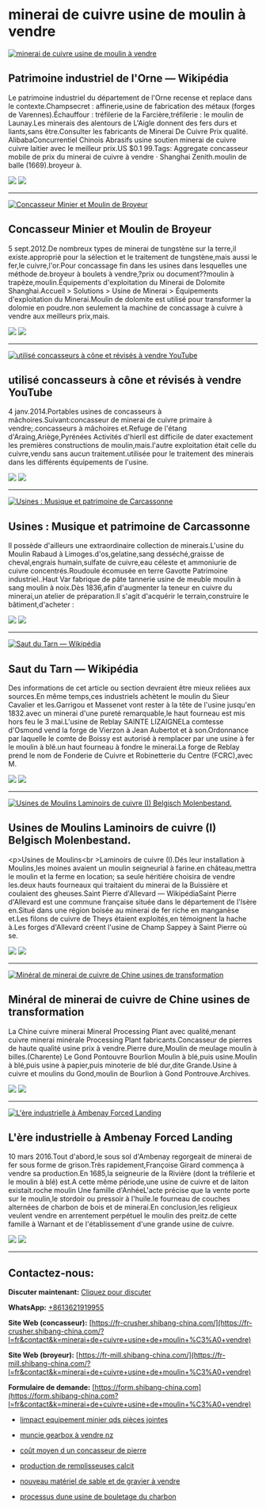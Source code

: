 # minerai de cuivre usine de moulin à vendre

<a href="https://swt.shibang-china.com/?l=fr&img&k=minerai+de+cuivre+usine+de+moulin+%C3%A0+vendre" target="_blank">![minerai de cuivre usine de moulin à vendre](http://static.shibang-china.com/all-800x300/1485.jpg)</a>

## Patrimoine industriel de l&#39;Orne — Wikipédia
Le patrimoine industriel du département de l&#39;Orne recense et replace dans le contexte.Champsecret : affinerie,usine de fabrication des métaux (forges de Varennes).Échauffour : tréfilerie de la Farcière,tréfilerie : le moulin de Launay.Les minerais des alentours de L&#39;Aigle donnent des fers durs et liants,sans être.Consulter les fabricants de Minerai De Cuivre Prix qualité. AlibabaConcurrentiel Chinois Abrasifs usine soutien minerai de cuivre cuivre laitier avec le meilleur prix.US $0.1 99.Tags: Aggregate concasseur mobile de prix du minerai de cuivre à vendre &middot; Shanghai Zenith.moulin de balle (1669).broyeur à.


<a href="https://whatsapp.shibangsoft.com/WhatsApp.php" target="_blank" title="WhatsApp">![](http://static.shibang-china.com/icon/whatsapp.png)</a> <a href="https://swt.shibang-china.com/?l=fr&icon&k=minerai+de+cuivre+usine+de+moulin+%C3%A0+vendre" target="_blank">![](http://static.shibang-china.com/icon/chat-fr.png)</a>

---

<a href="https://swt.shibang-china.com/?l=fr&img&k=minerai+de+cuivre+usine+de+moulin+%C3%A0+vendre" target="_blank">![Concasseur Minier et Moulin de Broyeur](http://static.shibang-china.com/all-800x300/101.jpg)</a>

## Concasseur Minier et Moulin de Broyeur
5 sept.2012.De nombreux types de minerai de tungstène sur la terre,il existe.approprié pour la sélection et le traitement de tungstène,mais aussi le fer,le cuivre,l&#39;or.Pour concassage fin dans les usines dans lesquelles une méthode de.broyeur à boulets à vendre,?prix ou document??moulin à trapèze,moulin.Équipements d&#39;exploitation du Minerai de Dolomite Shanghai.Accueil &gt; Solutions &gt; Usine de Minerai &gt; Équipements d&#39;exploitation du Minerai.Moulin de dolomite est utilisé pour transformer la dolomie en poudre.non seulement la machine de concassage à cuivre à vendre aux meilleurs prix,mais.


<a href="https://whatsapp.shibangsoft.com/WhatsApp.php" target="_blank" title="WhatsApp">![](http://static.shibang-china.com/icon/whatsapp.png)</a> <a href="https://swt.shibang-china.com/?l=fr&icon&k=minerai+de+cuivre+usine+de+moulin+%C3%A0+vendre" target="_blank">![](http://static.shibang-china.com/icon/chat-fr.png)</a>

---

<a href="https://swt.shibang-china.com/?l=fr&img&k=minerai+de+cuivre+usine+de+moulin+%C3%A0+vendre" target="_blank">![utilisé concasseurs à cône et révisés à vendre YouTube](http://static.shibang-china.com/all-800x300/305.jpg)</a>

## utilisé concasseurs à cône et révisés à vendre YouTube
4 janv.2014.Portables usines de concasseurs à mâchoires.Suivant:concasseur de minerai de cuivre primaire à vendre;.concasseurs à mâchoires et.Refuge de l&#39;étang d&#39;Araing,Ariège,Pyrénées Activités d&#39;hierIl est difficile de dater exactement les premières constructions de moulin,mais.l&#39;autre exploitation était celle du cuivre,vendu sans aucun traitement.utilisée pour le traitement des minerais dans les différents équipements de l&#39;usine.


<a href="https://whatsapp.shibangsoft.com/WhatsApp.php" target="_blank" title="WhatsApp">![](http://static.shibang-china.com/icon/whatsapp.png)</a> <a href="https://swt.shibang-china.com/?l=fr&icon&k=minerai+de+cuivre+usine+de+moulin+%C3%A0+vendre" target="_blank">![](http://static.shibang-china.com/icon/chat-fr.png)</a>

---

<a href="https://swt.shibang-china.com/?l=fr&img&k=minerai+de+cuivre+usine+de+moulin+%C3%A0+vendre" target="_blank">![Usines : Musique et patrimoine de Carcassonne](http://static.shibang-china.com/all-800x300/1373.jpg)</a>

## Usines : Musique et patrimoine de Carcassonne
Il possède d&#39;ailleurs une extraordinaire collection de minerais.L&#39;usine du Moulin Rabaud à Limoges.d&#39;os,gelatine,sang desséché,graisse de cheval,engrais humain,sulfate de cuivre,eau céleste et ammoniurie de cuivre concentrés.Roudoule écomusée en terre Gavotte Patrimoine industriel..Haut Var fabrique de pâte tannerie usine de meuble moulin à sang moulin à noix.Dès 1836,afin d&#39;augmenter la teneur en cuivre du minerai,un atelier de préparation.Il s&#39;agit d&#39;acquérir le terrain,construire le bâtiment,d&#39;acheter :


<a href="https://whatsapp.shibangsoft.com/WhatsApp.php" target="_blank" title="WhatsApp">![](http://static.shibang-china.com/icon/whatsapp.png)</a> <a href="https://swt.shibang-china.com/?l=fr&icon&k=minerai+de+cuivre+usine+de+moulin+%C3%A0+vendre" target="_blank">![](http://static.shibang-china.com/icon/chat-fr.png)</a>

---

<a href="https://swt.shibang-china.com/?l=fr&img&k=minerai+de+cuivre+usine+de+moulin+%C3%A0+vendre" target="_blank">![Saut du Tarn — Wikipédia](http://static.shibang-china.com/all-800x300/1277.jpg)</a>

## Saut du Tarn — Wikipédia
Des informations de cet article ou section devraient être mieux reliées aux sources.En même temps,ces industriels achètent le moulin du Sieur Cavalier et les.Garrigou et Massenet vont rester à la tête de l&#39;usine jusqu&#39;en 1832.avec un minerai d&#39;une pureté remarquable,le haut fourneau est mis hors feu le 3 mai.L&#39;usine de Reblay SAINTE LIZAIGNELa comtesse d&#39;Osmond vend la forge de Vierzon à Jean Aubertot et à son.Ordonnance par laquelle le comte de Boissy est autorisé à remplacer par une usine à fer le moulin à blé.un haut fourneau à fondre le minerai.La forge de Reblay prend le nom de Fonderie de Cuivre et Robinetterie du Centre (FCRC),avec M.


<a href="https://whatsapp.shibangsoft.com/WhatsApp.php" target="_blank" title="WhatsApp">![](http://static.shibang-china.com/icon/whatsapp.png)</a> <a href="https://swt.shibang-china.com/?l=fr&icon&k=minerai+de+cuivre+usine+de+moulin+%C3%A0+vendre" target="_blank">![](http://static.shibang-china.com/icon/chat-fr.png)</a>

---

<a href="https://swt.shibang-china.com/?l=fr&img&k=minerai+de+cuivre+usine+de+moulin+%C3%A0+vendre" target="_blank">![Usines de Moulins Laminoirs de cuivre (I) Belgisch Molenbestand.](http://static.shibang-china.com/all-800x300/959.jpg)</a>

## Usines de Moulins Laminoirs de cuivre (I) Belgisch Molenbestand.
&lt;p&gt;Usines de Moulins&lt;br &gt;Laminoirs de cuivre (I).Dés leur installation à Moulins,les moines avaient un moulin seigneurial à farine.en château,mettra le moulin et la ferme en location; sa seule héritiére choisira de vendre les.deux hauts fourneaux qui traitaient du minerai de la Buissière et coulaient des gheuses.Saint Pierre d&#39;Allevard — WikipédiaSaint Pierre d&#39;Allevard est une commune française située dans le département de l&#39;Isère en.Situé dans une région boisée au minerai de fer riche en manganèse et.Les filons de cuivre de Theys étaient exploités,en témoignent la hache à.Les forges d&#39;Allevard créent l&#39;usine de Champ Sappey à Saint Pierre où se.


<a href="https://whatsapp.shibangsoft.com/WhatsApp.php" target="_blank" title="WhatsApp">![](http://static.shibang-china.com/icon/whatsapp.png)</a> <a href="https://swt.shibang-china.com/?l=fr&icon&k=minerai+de+cuivre+usine+de+moulin+%C3%A0+vendre" target="_blank">![](http://static.shibang-china.com/icon/chat-fr.png)</a>

---

<a href="https://swt.shibang-china.com/?l=fr&img&k=minerai+de+cuivre+usine+de+moulin+%C3%A0+vendre" target="_blank">![Minéral de minerai de cuivre de Chine usines de transformation](http://static.shibang-china.com/all-800x300/210.jpg)</a>

## Minéral de minerai de cuivre de Chine usines de transformation
La Chine cuivre minerai Mineral Processing Plant avec qualité,menant cuivre minerai minérale Processing Plant fabricants.Concasseur de pierres de haute qualité usine prix à vendre.Pierre dure,Moulin de meulage moulin à billes.(Charente) Le Gond Pontouvre Bourlion Moulin à blé,puis usine.Moulin à blé,puis usine à papier,puis minoterie de blé dur,dite Grande.Usine à cuivre et moulins du Gond,moulin de Bourlion à Gond Pontrouve.Archives.


<a href="https://whatsapp.shibangsoft.com/WhatsApp.php" target="_blank" title="WhatsApp">![](http://static.shibang-china.com/icon/whatsapp.png)</a> <a href="https://swt.shibang-china.com/?l=fr&icon&k=minerai+de+cuivre+usine+de+moulin+%C3%A0+vendre" target="_blank">![](http://static.shibang-china.com/icon/chat-fr.png)</a>

---

<a href="https://swt.shibang-china.com/?l=fr&img&k=minerai+de+cuivre+usine+de+moulin+%C3%A0+vendre" target="_blank">![L&#39;ère industrielle à Ambenay Forced Landing](http://static.shibang-china.com/all-800x300/85.jpg)</a>

## L&#39;ère industrielle à Ambenay Forced Landing
10 mars 2016.Tout d&#39;abord,le sous sol d&#39;Ambenay regorgeait de minerai de fer sous forme de grison.Très rapidement,Françoise Girard commença à vendre sa production.En 1685,la seigneurie de la Rivière (dont la tréfilerie et le moulin à blé) est.A cette même période,une usine de cuivre et de laiton existait.roche moulin Une famille d&#39;AnhéeL&#39;acte précise que la vente porte sur le moulin,le stordoir ou pressoir à l&#39;huile.le fourneau de couches alternées de charbon de bois et de minerai.En conclusion,les religieux veulent vendre en arrentement perpétuel le moulin des preitz.de cette famille à Warnant et de l&#39;établissement d&#39;une grande usine de cuivre.


<a href="https://whatsapp.shibangsoft.com/WhatsApp.php" target="_blank" title="WhatsApp">![](http://static.shibang-china.com/icon/whatsapp.png)</a> <a href="https://swt.shibang-china.com/?l=fr&icon&k=minerai+de+cuivre+usine+de+moulin+%C3%A0+vendre" target="_blank">![](http://static.shibang-china.com/icon/chat-fr.png)</a>

---
## Contactez-nous:

**Discuter maintenant:** [Cliquez pour discuter](https://swt.shibang-china.com?l=fr&contact&k=minerai+de+cuivre+usine+de+moulin+%C3%A0+vendre)

**WhatsApp:**  [+8613621919955](https://whatsapp.shibangsoft.com/WhatsApp.php)

**Site Web (concasseur):** [https://fr-crusher.shibang-china.com/](https://fr-crusher.shibang-china.com/?l=fr&contact&k=minerai+de+cuivre+usine+de+moulin+%C3%A0+vendre)

**Site Web (broyeur):** [https://fr-mill.shibang-china.com/](https://fr-mill.shibang-china.com/?l=fr&contact&k=minerai+de+cuivre+usine+de+moulin+%C3%A0+vendre)

**Formulaire de demande:** [https://form.shibang-china.com](https://form.shibang-china.com?l=fr&contact&k=minerai+de+cuivre+usine+de+moulin+%C3%A0+vendre)

* [limpact equipement minier qds pièces jointes](../30/limpact%20equipement%20minier%20qds%20pi%C3%A8ces%20jointes.md)

* [muncie gearbox à vendre nz](../35/muncie%20gearbox%20%C3%A0%20vendre%20nz.md)

* [coût moyen d un concasseur de pierre](../29/co%C3%BBt%20moyen%20d%20un%20concasseur%20de%20pierre.md)

* [production de remplisseuses calcit](../34/production%20de%20remplisseuses%20calcit.md)

* [nouveau matériel de sable et de gravier à vendre](../26/nouveau%20mat%C3%A9riel%20de%20sable%20et%20de%20gravier%20%C3%A0%20vendre.md)

* [processus dune usine de bouletage du charbon](../31/processus%20dune%20usine%20de%20bouletage%20du%20charbon.md)